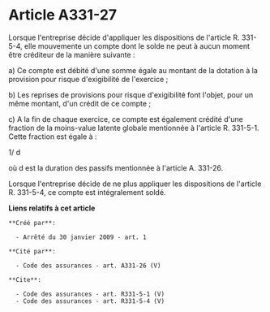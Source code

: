 # Article A331-27

Lorsque l'entreprise décide d'appliquer les dispositions de l'article R. 331-5-4, elle mouvemente un compte dont le solde ne
peut à aucun moment être créditeur de la manière suivante : 

a) Ce compte est débité d'une somme égale au montant de la dotation à la provision pour risque d'exigibilité de l'exercice ; 

b) Les reprises de provisions pour risque d'exigibilité font l'objet, pour un même montant, d'un crédit de ce compte ; 

c) A la fin de chaque exercice, ce compte est également crédité d'une fraction de la moins-value latente globale mentionnée à
l'article R. 331-5-1. Cette fraction est égale à : 

1/ d 

où d est la duration des passifs mentionnée à l'article A. 331-26. 

Lorsque l'entreprise décide de ne plus appliquer les dispositions de l'article R. 331-5-4, ce compte est intégralement soldé.

**Liens relatifs à cet article**

	**Créé par**:

	  - Arrêté du 30 janvier 2009 - art. 1

	**Cité par**:

	  - Code des assurances - art. A331-26 (V)

	**Cite**:

	  - Code des assurances - art. R331-5-1 (V)
	  - Code des assurances - art. R331-5-4 (V)
